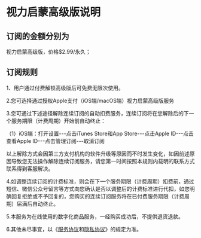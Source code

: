 # 视力启蒙高级版说明

## 订阅的金额分别为


视力启蒙高级版，价格$2.99/永久；

## 订阅规则

1、用户通过付费解锁高级版后可免费无限次使用。

2.您可选择通过授权Apple支付（iOS端/macOS端）视力启蒙高级版服务

3.您可通过下述途径解除连续订阅的自动扣费服务，连续订阅将在您解除后的下一个服务期限（计费周期）开始前自动终止：

（1）iOS端：打开设置---点击iTunes Store和App Store---点击Apple ID---点击查看Apple ID---点击管理订阅---取消订阅

以上解除方式会因第三方支付机构的软件升级等原因而不时发生变化，如因前述原因导致您无法操作解除连续订阅服务，请您第一时间按照本规则内载明的联系方式联系得到客服解决。

4.如调整连续订阅的计费标准，则会在下一个服务期限（计费周期）扣费前，通过短信、微信公众号留言等方式向您确认是否以调整后的计费标准进行代扣，如您明确回复拒绝或不予回复的，您购买的连续订阅服务将在已付费服务期限（计费周期）届满后自动终止。

5.本服务为在线使用的数字化商品服务，一经购买成功后，不提供退货退款。

6.其他未尽事宜，以《[服务协议](./agreement.md)和[隐私协议](./privacy.md)》的规定为准。
